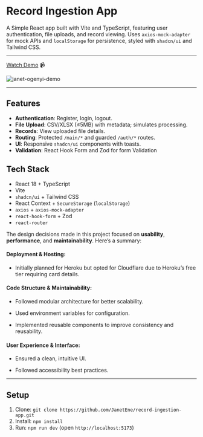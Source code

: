 # Record Ingestion App

A Simple React app built with Vite and TypeScript, featuring user authentication, file uploads, and record viewing. Uses `axios-mock-adapter` for mock APIs and `localStorage` for persistence, styled with `shadcn/ui` and Tailwind CSS.

---

[Watch Demo](https://vimeo.com/1069804731) 📹

![janet-ogenyi-demo](https://github.com/user-attachments/assets/4b07da02-bf5a-4631-894d-8f72b716caee)

---

## Features
- **Authentication**: Register, login, logout.
- **File Upload**: CSV/XLSX (≤5MB) with metadata; simulates processing.
- **Records**: View uploaded file details.
- **Routing**: Protected `/main/*` and guarded `/auth/*` routes.
- **UI**: Responsive `shadcn/ui` components with toasts.
- **Validation**: React Hook Form and Zod for form Validation

## Tech Stack
- React 18 + TypeScript
- Vite
- `shadcn/ui` + Tailwind CSS
- React Context + `SecureStorage` (`localStorage`)
- `axios` + `axios-mock-adapter`
- `react-hook-form` + Zod
- `react-router`



The design decisions made in this project focused on **usability**, **performance**, and **maintainability**. Here’s a summary:

#### Deployment & Hosting:

- Initially planned for Heroku but opted for Cloudflare due to Heroku’s free tier requiring card details.

#### Code Structure & Maintainability:

- Followed modular architecture for better scalability.

- Used environment variables for configuration.

- Implemented reusable components to improve consistency and reusability.



#### User Experience & Interface:

- Ensured a clean, intuitive UI.

- Followed accessibility best practices.


---

## Setup

1. Clone: `git clone https://github.com/JanetEne/record-ingestion-app.git`
2. Install: `npm install`
3. Run: `npm run dev` (open `http://localhost:5173`)

